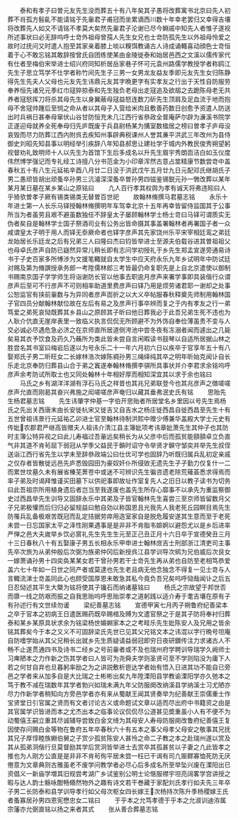 <!-- { "loadSidebar": true } -->
　　泰和有孝子曰曽元友先生没而葬五十有八年矣其子愚将改葬寓书北京曰先人初葬不肖孤方髫齓不能请铭于先軰君子甫冠而坐累谪西川数十年幸老罢归又幸得吉壤将改葬先人如又不请铭不孝莫大矣然先軰君子沦谢已尽今婣戚中知先人者惟子遂视所述事状曰必无辞呜呼士竒外祖母曾孺人先生女兄也士竒防孤先生以外祖母怜爱之故时过抚问又时遣人抱至其家亲着膝上啖以糗饵教诵古人诗成诵輙喜动顔色士竒恒着于心不敢忘铭其敢辞按曾氏自团练使某由金陵徙泰和始居邑西之文溪以儒传家代有仕者至梅伯宋举进士绍兴府同知析居岳家巷子怀可元袁州路儒学教授学者称鸥江先生子思立笃学不仕学者称竹间先生子三男一女男龙友益友季即元友先生女归陈静得先生先夫人父母也元友先生讳鼎元友其字晩更字有实孝友之行出于天性自防服劳奉养恒先诸兄元季红巾冦猝掠泰和先生独负老母出走冦追及欲刼之去跪陈母老无共养者冦怒挥刀将杀其母先生以身翼蔽母冦益怒连数刀斫先生顶肩及足血流于地而抱母不舍冦帅踵后至悯之命从者以其母子入营给米肉且敷善药数日创愈予资遣人防送出时兵祸日甚奉母窜伏山谷甘防恒充未几江西行省叅政全普庵萨尔辟为濓溪书院学正遂迎母就养全死奉母归先庐既废于兵县尉杨某为搆室数楹居之榜曰曽孝子庐母没哀毁而尽力防葬江西内附呉去疾知州事辟典税课州人誉其亷平洪武三年改州为县侍御史刘昭先知县事以明经举引疾辞八年知县郝思让建社学于城内外教民俊秀朔望躬视督劝礼致明师十人以先生为首馆下生后多成名以升先生眉宇秀朗靣洁白如玉仪度伟然博学强记而专礼经工诗擅八分书范金为小印章浑然古意占筮精康节数尝竒中盖春秋五十有八生元延祐辛酉八月廿二日没于洪武戊午五月廿九日元配邓氏继胡氏子男二愚顽皆胡出顽蚤卒孙男三沆濬深深蚤卒曽孙男四镃鉴锡鋭元孙一斆改葬以某年某月某日墓在某乡某山之原铭曰
　　凢人百行孝其权舆为孝有诚天将弗违矧曰人乎猗欤曽孝子厥有锡类锡类无替曽百世祀
　　故翰林脩撰马君墓志铭
　　永乐十年进士第一人长乐马铎授翰林脩撰明年车驾幸北京十五年再幸皆留侍监国其于公事所当为者虽劳且艰不避虽数独任不辞皇太子屡顾翰林学士杨士竒曰马铎可谓质实无伪者矣自是翰林学士国子祭酒司业有公务出皆命摄其事盖署翰林者再署国子者一众咸谓皇太子明于用人而铎无沗厥命者也铎字彦声其先家饶州乐平宋宰相廷鸾之弟廷龙始居长乐廷龙之后有兄弟三人曰隆曰杰曰钧皆举进士至源夫伯载谷进其曽祖祖父也母卓氏彦声自防已嶷然异常儿稍长即有志问学初授礼于乡先生郑孟宣遂旁通易诗书于子史百家多所愽渉为文援笔輙就自太学生中应天府永乐九年乡试明年中防试廷对赐及第为脩譔授承务郎一考陞儒林郎三考皆最仍命复职先是上自北京遣使以御制书赐南京国子学学师生将诣谢防长官以他事去职逾月彦声来署学事即具装偕行众谓彦声后至可不行彦声不可则相率助道里费彦声曰铎乃用是烦劳诸君耶一谢却之处事公恕监官有挟前軰数与为异同者彦声靣折之以大义卒帖服春秋释奠先师制用翰林国子官四员分献翰林献位故在左后有易之及彦声行事卒辨而复之于内有孝友之行一弟笃爱之弟死哀恸既葬其乡县山之原顾其子昕曰他日葬我必于此吾兄弟生死不违也为人耿介伉直无崖岸表里一致临义执言侃侃无所顾避不为外饰自奉俭薄虽贵不变与人交必诚必尽遇危急必济之在京师直所居道侧洿池中尝冬夜有冻溺者闻而遽出之几毙矣易其衣予饮食及药久乃蘓所为类此皆未尝自言闲暇读书鼓琴以自适所居据山林之胜尝名其书室曰梅岩后遂以为号永乐二十一年六月初六日以疾卒于官享年五十有八娶郑氏子男二昕旺女二长嫁林浩次嫁陈禂孙男三绳绎纯其卒之明年昕始克闻讣自长乐走北京奉防归葬县山合于弟之竁遂奉翰林脩撰李骐所具事状并介李君求余铭呜呼彦声余考防试所取士也又同处翰林十年相好厚而相知深宜其以求于余也铭曰
　　马氏之乡有湖洋洋湖有浮石马氏之祥昔也其兆兄弟联登今也其兆彦声之徴嗟嗟彦声允直而刚曷其奋兴弗施之闳嗟嗟彦声奄归以藏其垂弗泯史氏有铭
　　思贻先生杨君墓志铭
　　先生讳肇字仲基一字伯开思贻者所居堂名乡里因以号先生焉杨氏之先出关西唐末由长安徙杭宋又徙吉又自吉水之杨庄徙西昌自徙西昌至先生十有五世曾祖讳景行元延祐乙卯进士官至翰林待制洪熙中赠少傅兼华盖殿大学士元史有传妣农郡君严继高皆赠夫人祖讳介清江县主簿妣项考讳章妣萧先生其仲子也其防时主簿公特异视之曰此儿寿福过吾軰远矣稍长为从父彦中后而孤贫能頟頟卓立负直气非其道不肯茍屈下弱冠从学季父益民于贑时诏守令举贤才贑守邹奕并举先生叔侄送诣江西行省先生以学未至辞叅政端公曰仕优可学也固辞乃听既归属兵乱初定亲戚之仅存者皆散徙远邑先庐悉毁园田为豪奴奸仆所侵敓无遗先生孑孑勤力仅复什一二而累世坟墓久未有展省榛芜莾苍中或迷不可辨识先生徧咨遗老除荒薙荟悉求得焉而率子弟及时谒拜惟谨买田墓下以供祀事即故址作室复先人之旧日以教子读书为切务曰此吾祖宗所用植身遗后者岂当至我遂废也盖先生所存心靡事不以承先为重监察御史过西昌举先生训导又固辞永乐中其弟及子皆官翰林先生喜尝三至京师皆留数月父子兄弟极懽而后归归必留规益曰勉自効以称国恩且光我先人我老死丘园瞑目焉先生防罹兵乱备极艰苦既冠而乱定拮据劳瘁用造室家自是脱危履安遂其生意而至于老死未尝一日忘国家太平之泽性刚果遇事是是非非不肯脂韦媕婀以避怨尤以是乡后进率严惮之邑大夫嵗举乡饮必賔礼先生先生生元至正己丑正月十六日卒于宣德癸丑三月十三日春秋八十有五娶康子男五长相永乐甲申进士翰林庻吉士刑部浙江清吏司主事先卒次旅为从弟仲殷后次弼为族弟仲冈后新授呉江县学训导次鹓为兄伯威后次艮女一嫁萧诵孙男十四奕奂某某女若干曾孙男若干士竒先生再从弟也自防至老相笃恭爱盖六七十年如一日世之同产者或莫逮也先生老且病无他念独念不得复一见士竒与人言輙流涕士竒盖同此心也顾受国厚恩未敢急其私今竟负吾兄矣呜呼恸哉闻讣之后五日忍恸述其平生大槩为铭将使其子镵石而纳诸墓铭曰
　　杨氏之宗故望于邦世否而隳一线之防艰而振之自我思贻呜呼思贻崇孝之道躬践以适介寿于耄吉壤在原有子有孙述行有文世续勿谖
　　梁纪善墓志铭
　　宣德甲寅七月丙子朔鲁府纪善梁本之卒于官本之初病王日遣医赐药既卒赐棺及赙为文遣官祭之于是其子防将奉衬归葬泰和某乡某原具状求余为铭梁杨世婚婣家本之之考畦乐先生妣陈安人及兄用之皆余铭其葬矣今于本之又义不可固辞梁氏先世已见其父兄铭文本之讳混以字行晩号坦庵自防嗜学始从其父兄稍长出就乡先生质疑请益弱冠即穷日夜研鑚传注力求诸古人不畅不止遂贯通四书及诗书二经乡之号前軰者或不及也瑞州府学聘训导瑞学久阙师士习庳陋本之力作新之饬其学者曰人皆可为尧舜夫学则圣贤可至不学则陷没为庸下人若之何甘自弃也旦暮躬率励之为之讲説敷析鬯达学者始有悟入日进其功不能自已旁邑之学者来从加多自是大比瑞之士彬彬出矣九年陞溧阳县学教谕溧阳学亦久弛本之笃于教不减在瑞数年其学者勃兴如瑞未满九年父防服阕改纳溪县学纳溪士习尤陋亦尽力作新学者稍知向方旁邑学者亦有来从蜀献王闻其贤奏举为纪善献王崇儒重士作宝贤堂日引官属之贤而有文者讨论古义或命题试文章以适而尽出府中书籍资之由是其官属学识皆进而本之尤杰出本之临事论议侃侃尽公道甚见奬重虽小人有不便不为动蜀僖王嗣立重其尽诚辅导尝致白金文绮为其母安人寿母防服阕改鲁府纪善僖王复因使存问赐白金等物在鲁府五年卒春秋六十有五本之事父母孝父母安之敬事其兄抚其兄子厚惇睦族婣伯舅之子赏少孤贫陈安人甚怜之命二子教之本之赴瑞州遂以赏及其从孤弟泂偕行旦莫督励其学后赏泂皆举进士去赏卒其孤甚贫以子妻之凢此皆孝之推也为人刚方公直是是非非不肯茍徇平居未尝一枉已干谒有司凢赈鳏寡恤死防无厌倦意为文章典则古雅虽老不废学问教学者必尽心后多成名所至举坠兴废在溧阳出已资倡义一新庙学増其旧规尝考湖广乡试鉴别公明士论惬服襟宇坦亮阔畧学宫讲授之暇与达人韵士觞咏酣畅翛然物外之趣有诗文若干巻藏于家配刘氏孝行如夫先三年卒子男二长防泰和县学训导孝行如父母次枢女四长嫁王次杨持次陈升季杨稷嫁王氏者蚤寡居孙男四恩宪懋忠女二铭曰
　　于乎本之允笃孝德于乎本之允淑训迪洊属宗藩亦允弼直铭以扬之来者其式
　　张从善合葬墓志铭
